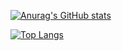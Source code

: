 [![Anurag's GitHub stats](https://github-readme-stats.vercel.app/api?username=Puthinan)](https://github.com/anuraghazra/github-readme-stats)


[![Top Langs](https://github-readme-stats.vercel.app/api/top-langs/?username=Puthinan)](https://github.com/anuraghazra/github-readme-stats)

<!--
**Puthinan/Puthinan** is a ✨ _special_ ✨ repository because its `README.md` (this file) appears on your GitHub profile.

Here are some ideas to get you started:

- 🔭 I’m currently working on ...
- 🌱 I’m currently learning ...
- 👯 I’m looking to collaborate on ...
- 🤔 I’m looking for help with ...
- 💬 Ask me about ...
- 📫 How to reach me: ...
- 😄 Pronouns: ...
- ⚡ Fun fact: ...
-->
